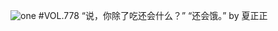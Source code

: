 ![one](http://image.wufazhuce.com/FtKqqP7P3SDegeNLTAQlxK9DVrSb)
#VOL.778
“说，你除了吃还会什么？” “还会饿。” by 夏正正